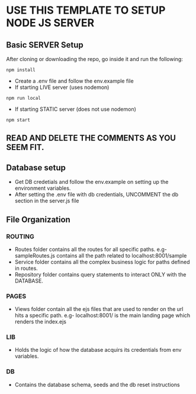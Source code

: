 # USE THIS TEMPLATE TO SETUP NODE JS SERVER

## Basic SERVER Setup
After cloning or downloading the repo, go inside it and run the following:
```
npm install
```
- Create a .env file and follow the env.example file
- If starting LIVE server (uses nodemon) 
```
npm run local
```
- If starting STATIC server (does not use nodemon) 
```
npm start
```
## READ AND DELETE THE COMMENTS AS YOU SEEM FIT.
## Database setup
- Get DB credetials and follow the env.example on setting up the environment variables.
- After setting the .env file with db credentials, UNCOMMENT the db section in the server.js file

## File Organization
### ROUTING
- Routes folder contains all the routes for all specific paths.
e.g- sampleRoutes.js contains all the path related to localhost:8001/sample
- Service folder contains all the complex business logic for paths defined in routes.
- Repository folder contains query statements to interact ONLY with the DATABASE.
### PAGES
- Views folder contain all the ejs files that are used to render on the url hits a specific path.
e.g- localhost:8001/ is the main landing page which renders the index.ejs
### LIB
- Holds the logic of how the database acquirs its credentials from env variables.
### DB
- Contains the database schema, seeds and the db reset instructions
